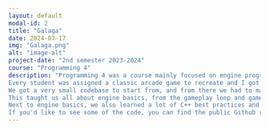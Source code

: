 ```yaml
---
layout: default
modal-id: 2
title: "Galaga"
date: 2024-07-17
img: "Galaga.png"
alt: "image-alt"
project-date: "2nd semester 2023-2024"
course: "Programming 4"
description: "Programming 4 was a course mainly focused on engine programming.
Every student was assigned a classic arcade game to recreate and I got Galaga.
We got a very small codebase to start from, and from there we had to make our own engine to get to the desired end result.
This taught us all about engine basics, from the gameplay loop and gameobject-component systems to observers and event systems.
Next to engine basics, we also learned a lot of C++ best practices and guidelines, mostly coming from Guy Davidson's \"Beautiful C++\".
If you'd like to see some of the code, you can find the public Github repo <a href='https://github.com/Oopsi3Doopsi3/Prog4-Engine' target='_blank'>here</a>."
---
```

